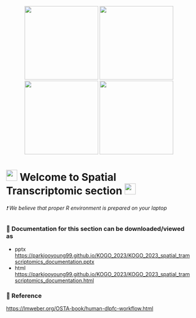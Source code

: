 <div id="header" align="center">
  <img src="https://media.giphy.com/media/VekcnHOwOI5So/giphy.gif" width="200"/> <img src="https://media.giphy.com/media/VekcnHOwOI5So/giphy.gif" width="200"/> <img src="https://media.giphy.com/media/VekcnHOwOI5So/giphy.gif" width="200"/> <img src="https://media.giphy.com/media/VekcnHOwOI5So/giphy.gif" width="200"/>
</div>

<h1>
  <img src="https://media.giphy.com/media/hvRJCLFzcasrR4ia7z/giphy.gif" width="30px"/>
   Welcome to Spatial Transcriptomic section 
  <img src="https://media.giphy.com/media/hvRJCLFzcasrR4ia7z/giphy.gif" width="30px"/>
</h1>

 ###### :exclamation: We believe that proper R environment is prepared on your laptop 





### :open_book: Documentation for this section can be downloaded/viewed as
* pptx  
  https://parkjooyoung99.github.io/KOGO_2023/KOGO_2023_spatial_tramscriptomics_documentation.pptx
* html  
  https://parkjooyoung99.github.io/KOGO_2023/KOGO_2023_spatial_tramscriptomics_documentation.html
  
### :open_book: Reference  
  https://lmweber.org/OSTA-book/human-dlpfc-workflow.html

